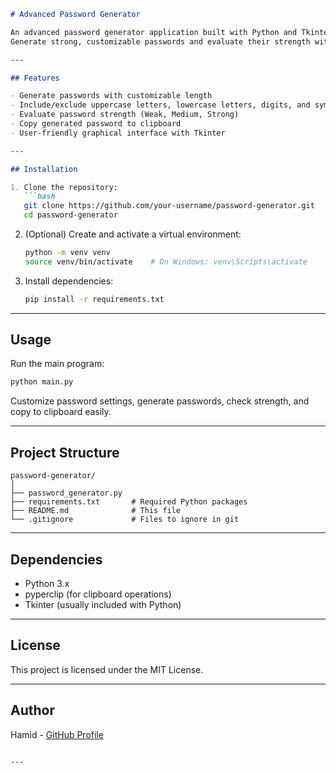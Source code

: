 

````markdown
# Advanced Password Generator

An advanced password generator application built with Python and Tkinter.  
Generate strong, customizable passwords and evaluate their strength with ease.

---

## Features

- Generate passwords with customizable length  
- Include/exclude uppercase letters, lowercase letters, digits, and symbols  
- Evaluate password strength (Weak, Medium, Strong)  
- Copy generated password to clipboard  
- User-friendly graphical interface with Tkinter

---

## Installation

1. Clone the repository:  
   ```bash
   git clone https://github.com/your-username/password-generator.git
   cd password-generator
````

2. (Optional) Create and activate a virtual environment:

   ```bash
   python -m venv venv
   source venv/bin/activate    # On Windows: venv\Scripts\activate
   ```

3. Install dependencies:

   ```bash
   pip install -r requirements.txt
   ```

---

## Usage

Run the main program:

```bash
python main.py
```

Customize password settings, generate passwords, check strength, and copy to clipboard easily.

---

## Project Structure

```
password-generator/
│
├── password_generator.py  
├── requirements.txt       # Required Python packages
├── README.md              # This file               
└── .gitignore             # Files to ignore in git
```

---

## Dependencies

* Python 3.x
* pyperclip (for clipboard operations)
* Tkinter (usually included with Python)

---

## License

This project is licensed under the MIT License.

---

## Author

Hamid - [GitHub Profile](https://github.com/Hamidkarimi-h)

```

---

